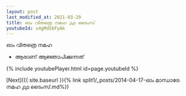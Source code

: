 ```yaml
---
layout: post
last_modified_at: 2021-03-29
title: ഓം വിതത്രെ നമഹ ൧൧ ടൈംസ്
youtubeId: x4gMdSbFyAk
---
```

 
 
 ഓം വിതത്രെ നമഹ 
 
 -  ആരാണ് ആജ്ഞാപിക്കുന്നത് 
 
  
 
  
 
 
 
 
 
 


{% include youtubePlayer.html id=page.youtubeId %}
 
[Next]({{ site.baseurl }}{% link  split1/_posts/2014-04-17-ഓം മാന്ധാട്രേ നമഹ ൧൧ ടൈംസ്.md%})
 
